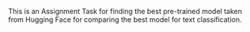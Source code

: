 This is an Assignment Task for finding the best pre-trained model taken from Hugging Face for comparing the best model for text classification.

